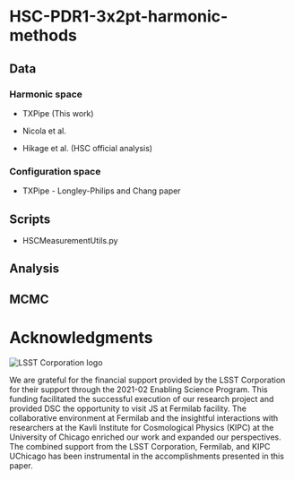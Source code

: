 # HSC-PDR1-3x2pt-harmonic-methods

## Data

### Harmonic space
* TXPipe (This work)

* Nicola et al.

* Hikage et al. (HSC official analysis)

### Configuration space
* TXPipe - Longley-Philips and Chang paper

## Scripts
* HSCMeasurementUtils.py 

## Analysis

## MCMC

# Acknowledgments

![LSST Corporation logo](https://www.lsstcorporation.org/sites/default/files/LSSTC_Logo.png)

We are grateful for the financial support provided by the LSST Corporation for their support through the 2021-02 Enabling Science Program. This funding facilitated the successful execution of our research project and provided DSC the opportunity to visit JS at Fermilab facility. The collaborative environment at Fermilab and the insightful interactions with researchers at the Kavli Institute for Cosmological Physics (KIPC) at the University of Chicago enriched our work and expanded our perspectives. The combined support from the LSST Corporation, Fermilab, and KIPC UChicago has been instrumental in the accomplishments presented in this paper.
